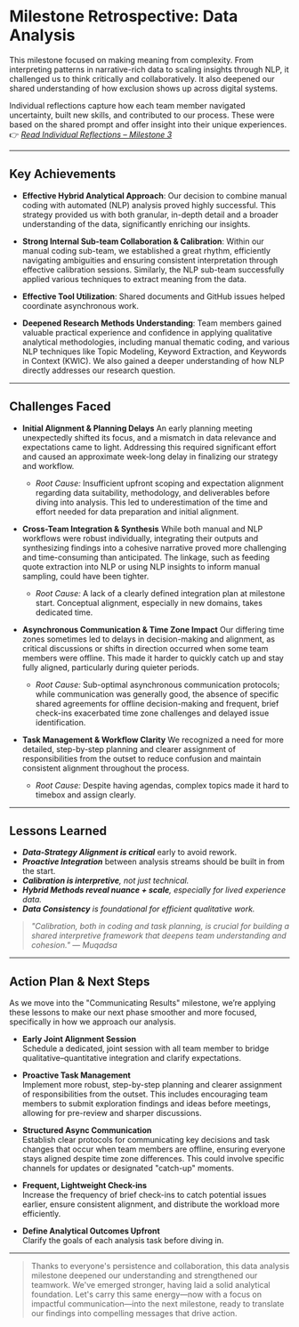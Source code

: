 # Milestone Retrospective: Data Analysis

This milestone focused on making meaning from complexity. From interpreting
patterns in narrative-rich data to scaling insights through NLP, it challenged
us to think critically and collaboratively. It also deepened our shared
understanding of how exclusion shows up across digital systems.

Individual reflections capture how each team member navigated uncertainty,
built new skills, and contributed to our process. These were based on the shared
prompt and offer insight into their unique
experiences.  
👉 _[Read Individual Reflections – Milestone 3](./3_data_analysis_individual_reflections.md)_

---

## Key Achievements

- **Effective Hybrid Analytical Approach**: Our decision to combine manual
  coding with automated (NLP) analysis proved highly successful. This strategy
  provided us with both granular, in-depth detail and a broader understanding of
  the data, significantly enriching our insights.

- **Strong Internal Sub-team Collaboration & Calibration**: Within our manual
  coding sub-team, we established a great rhythm, efficiently navigating
  ambiguities and ensuring consistent interpretation through effective
  calibration sessions. Similarly, the NLP sub-team successfully applied
  various techniques to extract meaning from the data.
  
- **Effective Tool Utilization**: Shared documents and GitHub issues helped
  coordinate asynchronous work.

- **Deepened Research Methods Understanding**: Team members gained valuable
  practical experience and confidence in applying qualitative analytical
  methodologies, including manual thematic coding, and various NLP techniques
  like Topic Modeling, Keyword Extraction, and Keywords in Context (KWIC). We
  also gained a deeper understanding of how NLP directly addresses our research question.

---

## Challenges Faced

- **Initial Alignment & Planning Delays** An early planning meeting
  unexpectedly shifted its focus, and a mismatch in
  data relevance and expectations came to light. Addressing this required
  significant effort and caused an approximate week-long delay in finalizing
  our strategy and workflow.
  - _Root Cause:_ Insufficient upfront scoping and expectation alignment
  regarding data suitability, methodology, and deliverables before diving into
  analysis. This led to underestimation of the time and effort needed for data
  preparation and initial alignment.

- **Cross-Team Integration & Synthesis**  While both manual and NLP workflows
  were robust individually, integrating their outputs and synthesizing findings
  into a cohesive narrative proved more challenging and time-consuming than
  anticipated. The linkage, such as feeding quote extraction into NLP or using
  NLP insights to inform manual sampling, could have been tighter.
  - _Root Cause:_  A lack of a clearly defined integration plan at milestone
  start. Conceptual alignment, especially in new domains, takes dedicated time.

- **Asynchronous Communication & Time Zone Impact**
  Our differing time zones sometimes led to delays in decision-making and
  alignment, as critical discussions or shifts in direction occurred when some
  team members were offline. This made it harder to quickly catch up and stay
  fully aligned, particularly during quieter periods.
  - _Root Cause:_ Sub-optimal asynchronous communication protocols; while
  communication was generally good, the absence of specific shared agreements
  for offline decision-making and frequent, brief check-ins exacerbated time
  zone challenges and delayed issue identification.

- **Task Management & Workflow Clarity**
  We recognized a need for more detailed, step-by-step planning and clearer
  assignment of responsibilities from the outset to reduce confusion and
  maintain consistent alignment throughout the process.
  - _Root Cause:_ Despite having agendas, complex topics made it hard to
  timebox and assign clearly.

---

## Lessons Learned

- _**Data-Strategy Alignment is critical**_ early to avoid rework.
- _**Proactive Integration**_ between analysis streams should be built in from
  the start.
- _**Calibration is interpretive**, not just technical._
- _**Hybrid Methods reveal nuance + scale**, especially for lived experience data._
- _**Data Consistency** is foundational for efficient qualitative work._

> _"Calibration, both in coding and task planning, is crucial for building a
> shared interpretive framework that deepens team understanding and cohesion."
> — Muqadsa_

---

## Action Plan & Next Steps

As we move into the "Communicating Results" milestone, we’re applying these
lessons to
make our next phase smoother and more focused, specifically in how we approach
our analysis.

- **Early Joint Alignment Session**  
  Schedule a dedicated, joint session with all team member to bridge
  qualitative–quantitative integration and clarify expectations.

- **Proactive Task Management**  
  Implement more robust, step-by-step planning and clearer assignment of
  responsibilities from the outset. This includes encouraging team members to
  submit exploration findings and ideas before meetings, allowing for
  pre-review and sharper discussions.

- **Structured Async Communication**  
  Establish clear protocols for communicating key decisions and task changes
  that occur when team members are offline, ensuring everyone stays aligned
  despite time zone differences. This could involve specific channels for
  updates or designated "catch-up" moments.

- **Frequent, Lightweight Check-ins**  
  Increase the frequency of brief check-ins to catch potential issues earlier,
  ensure consistent alignment, and distribute the workload more efficiently.

- **Define Analytical Outcomes Upfront**  
  Clarify the goals of each analysis task before diving in.

---

> Thanks to everyone's persistence and collaboration, this data analysis
> milestone deepened our understanding and strengthened our teamwork.
> We've emerged stronger, having laid a solid analytical foundation.
> Let's carry this same energy—now with a focus on impactful communication—into
> the next milestone, ready to translate our findings into compelling messages
> that drive action.
